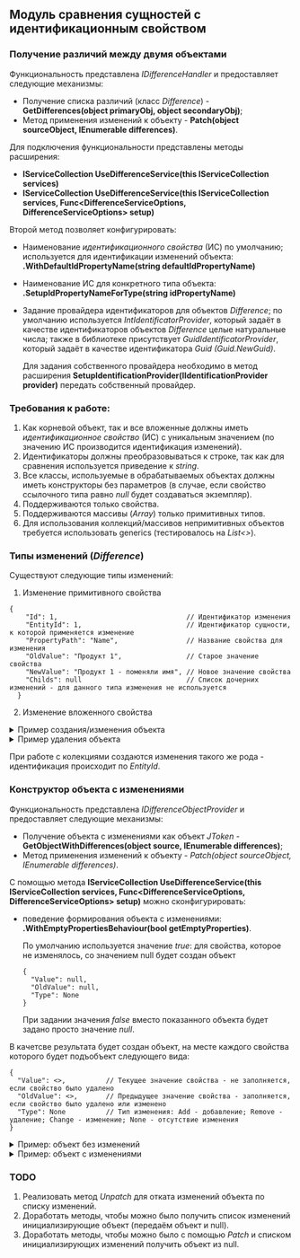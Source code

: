 ﻿## Модуль сравнения сущностей с идентификационным свойством

### Получение различий между двумя объектами

Функциональность представлена _IDifferenceHandler_ и предоставляет следующие механизмы:
- Получение списка различий (класс _Difference_) - **GetDifferences(object primaryObj, object secondaryObj)**;
- Метод применения изменений к объекту - **Patch(object sourceObject, IEnumerable<Difference> differences)**.

Для подключения функциональности представлены методы расширения:
- **IServiceCollection UseDifferenceService<TId>(this IServiceCollection services)**
- **IServiceCollection UseDifferenceService<TId>(this IServiceCollection services, Func<DifferenceServiceOptions, DifferenceServiceOptions> setup)**

Второй метод позволяет конфигурировать:
- Наименование _идентификационного свойства_ (ИС) по умолчанию; используется для идентификации изменений объекта: **.WithDefaultIdPropertyName(string defaultIdPropertyName)** 
- Наименование ИС для конкретного типа объекта: **.SetupIdPropertyNameForType<T>(string idPropertyName)**
- Задание провайдера идентификаторов для объектов _Difference_; по умолчанию используется _IntIdentificatorProvider_, который задаёт в качестве идентификаторов объектов _Difference_ целые натуральные числа; также в библиотеке присутствует _GuidIdentificatorProvider_, который задаёт в качестве идентификатора _Guid (Guid.NewGuid)_.
 
  Для задания собственного провайдера необходимо в метод расширения **SetupIdentificationProvider(IIdentificationProvider provider)** передать собственный провайдер.

### Требования к работе:
1) Как корневой объект, так и все вложенные должны иметь _идентификационное свойство_ (ИС) с уникальным значением (по значению ИС производится идентификация изменений).
2) Идентификаторы должны преобразовываться к строке, так как для сравнения используется приведение к _string_.
3) Все классы, используемые в обрабатываемых объектах должны иметь конструкторы без параметров (в случае, если свойство ссылочного типа равно _null_ будет создаваться экземпляр).
4) Поддерживаются только свойства.
5) Поддерживаются массивы (_Array_) только примитивных типов.
6) Для использования коллекций/массивов непримитивных объектов требуется использовать generics (тестировалось на _List<>_).

### Типы изменений (_Difference_)
Существуют следующие типы изменений:
1) Изменение примитивного свойства
```
{
    "Id": 1,                                // Идентификатор изменения
    "EntityId": 1,                          // Идентификатор сущности, к которой применяется изменение
    "PropertyPath": "Name",                 // Название свойства для изменения
    "OldValue": "Продукт 1",                // Старое значение свойства 
    "NewValue": "Продукт 1 - поменяли имя", // Новое значение свойства
    "Childs": null                          // Список дочерних изменений - для данного типа изменения не используется
  }
```
2) Изменение вложенного свойства

<details>
  <summary>Пример создания/изменения объекта</summary>

```
{
  "Id": 3,                           // Идентификатор изменения
  "EntityId": 1,                     // Идентификатор сущности, к которой применяется изменение
  "PropertyPath": "License",         // Название свойства для изменения 
  "OldValue": null,
  "NewValue": null,
  "Childs": [                        // Список дочерних изменений
    {                                // Изменение специального вида
      "Id": 4,                       // Задаёт ИС для объекта, типа License 
      "EntityId": null,              // происходит создание экземпляра
      "PropertyPath": "Id",
      "OldValue": null,
      "NewValue": "11",
      "Childs": null
    },
    {
      "Id": 5,                       // Задание свойсва Name
      "EntityId": 11,
      "PropertyPath": "Name",
      "OldValue": null,
      "NewValue": "Имя лицензии",
      "Childs": null
    }
  ]
}
```
</details>

<details>
  <summary>Пример удаления объекта</summary>

```
{
  "Id": 3,                          // Идентификатор изменения
  "EntityId": 1,                    // Идентификатор сущности, к которой применяется изменение
  "PropertyPath": "License",        // Название свойства для изменения
  "OldValue": null,
  "NewValue": null,
  "Childs": [                       // Список дочерних изменений
    {
      "Id": 4,                      // Сброс (установка в null) свойства Name
      "EntityId": 11,               
      "PropertyPath": "Name",
      "OldValue": "Имя лицензии",
      "NewValue": null,
      "Childs": null
    },
    {
      "Id": 5,                      // Изменение специального вида
      "EntityId": 11,               // Установка ИС в null
      "PropertyPath": "Id",         // Происходит удаление
      "OldValue": "11",
      "NewValue": null,
      "Childs": null
    }
  ]
},
```
</details>

При работе с колекциями создаются изменения такого же рода - идентификация происходит по _EntityId_.

### Конструктор объекта с изменениями

Функциональность представлена _IDifferenceObjectProvider_ и предоставляет следующие механизмы:
- Получение объекта с изменениями как объект _JToken_ - **GetObjectWithDifferences(object source, IEnumerable<Difference> differences)**;
- Метод применения изменений к объекту - _Patch(object sourceObject, IEnumerable<Difference> differences)_.

С помощью метода **IServiceCollection UseDifferenceService<TId>(this IServiceCollection services, Func<DifferenceServiceOptions, DifferenceServiceOptions> setup)** можно сконфигурировать:
- поведение формирования объекта с изменениями: **.WithEmptyPropertiesBehaviour(bool getEmptyProperties)**.

  По умолчанию используется значение _true_: для свойства, которое не изменялось, со значением null будет создан объект
   ```
   {
     "Value": null,
     "OldValue": null,
     "Type": None
   }
   ```
  При задании значения _false_ вместо показанного объекта будет задано просто значение _null_.

В качетсве результата будет создан объект, на месте каждого свойства которого будет подъобъект следующего вида:
```
{
  "Value": <>,          // Текущее значение свойства - не заполняется, если свойство было удалено
  "OldValue": <>,       // Предыдущее значение свойства - заполняется, если свойство было удалено или изменено
  "Type": None          // Тип изменения: Add - добавление; Remove - удаление; Change - изменение; None - отсутствие изменения
}
```

<details>
  <summary>Пример: объект без изменений</summary>

```
{
  "Id": 1,
  "SomeValues": [
    111,
    222
  ],
  "Name": "Имя продукта",
  "License": {
    "Id": 11,
    "Name": "Имя лицензии"
  },
  "Documents": [
    {
      "Id": 101,
      "Name": "Имя документа",
      "Attachments": [
        {
          "Id": 1011,
          "Name": "Имя attachment"
        },
        {
          "Id": 1012,
          "Name": "Имя attachment"
        }
      ]
    },
    {
      "Id": 102,
      "Name": "Имя документа",
      "Attachments": [
        {
          "Id": 1021,
          "Name": "Имя attachment"
        },
        {
          "Id": 1022,
          "Name": "Имя attachment"
        }
      ]
    }
  ],
  "CreatingDate": "2024-07-11T12:14:44",
  "ModifiedDate": "2024-07-10T12:14:44",
  "CreatedBy": "d3d8d19d-0da3-4499-8999-df423dea804a",
  "ModifiedBy": "95c3ac7b-2e5a-4f77-9871-f70d9cf0c8a5"
}
```
</details>

<details>
  <summary>Пример: объект с изменениями</summary>

```
{
  "Id": 1,
  "SomeValues": {
    "Value": [
      {
        "Value": 333,
        "OldValue": null,
        "Type": "Add"
      },
      {
        "Value": null,
        "OldValue": 222,
        "Type": "Remove"
      },
      {
        "Value": 111,
        "OldValue": null,
        "Type": "None"
      }
    ],
    "OldValue": null,
    "Type": "Change"
  },
  "Name": {
    "Value": "Имя продукта - другое",
    "OldValue": "Имя продукта",
    "Type": "Change"
  },
  "License": {
    "Value": {
      "Id": 11,
      "Name": {
        "Value": "Имя лицензии - поменяли",
        "OldValue": "Имя лицензии",
        "Type": "Change"
      }
    },
    "OldValue": null,
    "Type": "Change"
  },
  "Documents": {
    "Value": [
      {
        "Value": {
          "Id": 103,
          "Name": {
            "Value": "Имя документа - добавили",
            "OldValue": null,
            "Type": "Add"
          },
          "Attachments": [
            {
              "Value": {
                "Id": 1031,
                "Name": {
                  "Value": "Имя attachment",
                  "OldValue": null,
                  "Type": "Add"
                }
              },
              "OldValue": null,
              "Type": "Add"
            },
            {
              "Value": {
                "Id": 1032,
                "Name": {
                  "Value": "Имя attachment",
                  "OldValue": null,
                  "Type": "Add"
                }
              },
              "OldValue": null,
              "Type": "Add"
            }
          ]
        },
        "OldValue": null,
        "Type": "Add"
      },
      {
        "Value": null,
        "OldValue": {
          "Id": 102,
          "Name": {
            "Value": null,
            "OldValue": "Имя документа",
            "Type": "Remove"
          },
          "Attachments": {
            "Value": null,
            "OldValue": [
              {
                "Value": null,
                "OldValue": {
                  "Id": 1021,
                  "Name": {
                    "Value": null,
                    "OldValue": "Имя attachment",
                    "Type": "Remove"
                  }
                },
                "Type": "Remove"
              },
              {
                "Value": null,
                "OldValue": {
                  "Id": 1022,
                  "Name": {
                    "Value": null,
                    "OldValue": "Имя attachment",
                    "Type": "Remove"
                  }
                },
                "Type": "Remove"
              }
            ],
            "Type": "Remove"
          }
        },
        "Type": "Remove"
      },
      {
        "Value": {
          "Id": 101,
          "Name": {
            "Value": "Имя документа - изменили",
            "OldValue": "Имя документа",
            "Type": "Change"
          },
          "Attachments": {
            "Value": [
              {
                "Value": {
                  "Id": 1013,
                  "Name": {
                    "Value": "Имя attachment",
                    "OldValue": null,
                    "Type": "Add"
                  }
                },
                "OldValue": null,
                "Type": "Add"
              },
              {
                "Value": null,
                "OldValue": {
                  "Id": 1012,
                  "Name": {
                    "Value": null,
                    "OldValue": "Имя attachment",
                    "Type": "Remove"
                  }
                },
                "Type": "Remove"
              },
              {
                "Value": {
                  "Id": 1011,
                  "Name": {
                    "Value": "Имя attachment",
                    "OldValue": null,
                    "Type": "None"
                  }
                },
                "OldValue": null,
                "Type": "None"
              }
            ],
            "OldValue": null,
            "Type": "Change"
          }
        },
        "OldValue": null,
        "Type": "Change"
      }
    ],
    "OldValue": null,
    "Type": "Change"
  },
  "CreatingDate": {
    "Value": "2024-07-11T12:14:44",
    "OldValue": null,
    "Type": "None"
  },
  "ModifiedDate": {
    "Value": null,
    "OldValue": "2024-07-10T12:14:44",
    "Type": "Remove"
  },
  "CreatedBy": {
    "Value": "317329de-8015-4615-968e-8bdb98687468",
    "OldValue": "d3d8d19d-0da3-4499-8999-df423dea804a",
    "Type": "Change"
  },
  "ModifiedBy": {
    "Value": null,
    "OldValue": "95c3ac7b-2e5a-4f77-9871-f70d9cf0c8a5",
    "Type": "Remove"
  }
}
```
</details>

### TODO
1) Реализовать метод _Unpatch_ для отката изменений объекта по списку изменений.
2) Доработать методы, чтобы можно было получить список изменений инициализирующие объект (передаём объект и null).
3) Доработать методы, чтобы можно было с помощью _Patch_ и списком инициализирующих изменений получить объект из null.